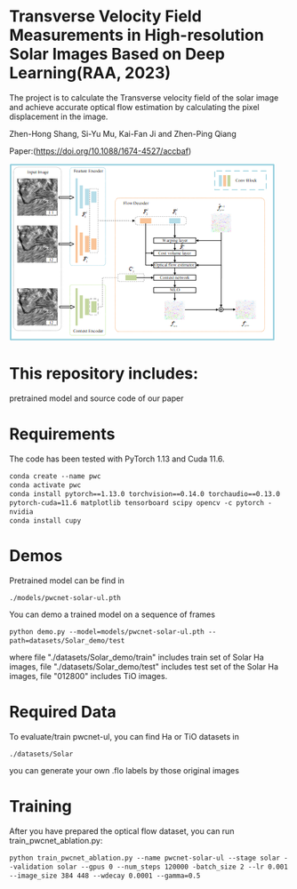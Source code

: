 # Transverse Velocity Field Measurements in High-resolution Solar Images Based on Deep Learning(RAA, 2023)
The project is to calculate the Transverse velocity field of the solar image and achieve accurate optical flow estimation by calculating the pixel displacement in the image. 

Zhen-Hong Shang, Si-Yu Mu, Kai-Fan Ji and Zhen-Ping Qiang

Paper:(https://doi.org/10.1088/1674-4527/accbaf)

![image](https://github.com/lygmsy123/transverse-velocity-field-measurement/blob/main/PWCNet-H.png)
# This repository includes:
pretrained model and source code of our paper
# Requirements
The code has been tested with PyTorch 1.13 and Cuda 11.6.
```Shell
conda create --name pwc
conda activate pwc
conda install pytorch==1.13.0 torchvision==0.14.0 torchaudio==0.13.0 pytorch-cuda=11.6 matplotlib tensorboard scipy opencv -c pytorch -nvidia
conda install cupy
```

# Demos
Pretrained model can be find in
```Shell
./models/pwcnet-solar-ul.pth
```

You can demo a trained model on a sequence of frames
```Shell
python demo.py --model=models/pwcnet-solar-ul.pth --path=datasets/Solar_demo/test
```
where file "./datasets/Solar_demo/train" includes train set of Solar Ha images, file "./datasets/Solar_demo/test" includes test set of the Solar Ha images, file "012800" includes TiO images.

# Required Data
To evaluate/train pwcnet-ul, you can find Ha or TiO datasets in
```Shell
./datasets/Solar
```
you can generate your own .flo labels by those original images

# Training
After you have prepared the optical flow dataset, you can run train_pwcnet_ablation.py:
```Shell
python train_pwcnet_ablation.py --name pwcnet-solar-ul --stage solar --validation solar --gpus 0 --num_steps 120000 -batch_size 2 --lr 0.001 --image_size 384 448 --wdecay 0.0001 --gamma=0.5
```



